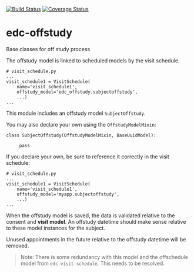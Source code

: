[![Build Status](https://travis-ci.com/clinicedc/edc-offstudy.svg?branch=develop)](https://travis-ci.com/clinicedc/edc-offstudy)
[![Coverage Status](https://coveralls.io/repos/clinicedc/edc-offstudy/badge.svg)](https://coveralls.io/r/clinicedc/edc-offstudy)

# edc-offstudy

Base classes for off study process


The offstudy model is linked to scheduled models by the visit schedule.

    # visit_schedule.py
    ...
    visit_schedule1 = VisitSchedule(
        name='visit_schedule1',
        offstudy_model='edc_offstudy.subjectoffstudy',
        ...)
    ...


This module includes an offstudy model `SubjectOffstudy`.

You may also declare your own using the `OffstudyModelMixin`:

    class SubjectOffstudy(OffstudyModelMixin, BaseUuidModel):
        
         pass
         
If you declare your own, be sure to reference it correctly in the visit schedule:

    # visit_schedule.py
    ...
    visit_schedule1 = VisitSchedule(
        name='visit_schedule1',
        offstudy_model='myapp.subjectoffstudy',
        ...)
    ...


When the offstudy model is saved, the data is validated relative to the consent and __visit model__. An offstudy datetime should make sense relative to these model instances for the subject.

Unused appointments in the future relative to the offstudy datetime will be removed.

> Note: There is some redundancy with this model and the offschedule model from `edc-visit-schedule`. This needs to be resolved.

